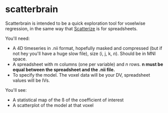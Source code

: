 # scatterbrain

Scatterbrain is intended to be a quick exploration tool for voxelwise regression, in the same way that [Scatterize](http://webtasks.keck.waisman.wisc.edu/scatterize/) is for spreadsheets.

You'll need:

* A 4D timeseries in .nii format, hopefully masked and compressed (but if not hey you'll have a huge slow file), size (i, j, k, *n*). Should be in MNI space.
* A spreadsheet with m columns (one per variable) and *n* rows. **n must be equal between the spreadsheet and the .nii file.**
* To specify the model. The voxel data will be your DV, spreadsheet values will be IVs.

You'll see:
* A statistical map of the ß of the coefficient of interest
* A scatterplot of the model at that voxel